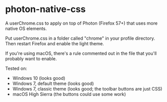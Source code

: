 # photon-native-css

A userChrome.css to apply on top of Photon (Firefox 57+) that uses more native OS elements.

Put userChrome.css in a folder called "chrome" in your profile directory. Then restart Firefox and enable the light theme.

If you're using macOS, there's a rule commented out in the file that you'll probably want to enable.

Tested on:

* Windows 10 (looks good)
* Windows 7, default theme (looks good)
* Windows 7, classic theme (looks good; the toolbar buttons are just CSS)
* macOS High Sierra (the buttons could use some work)
